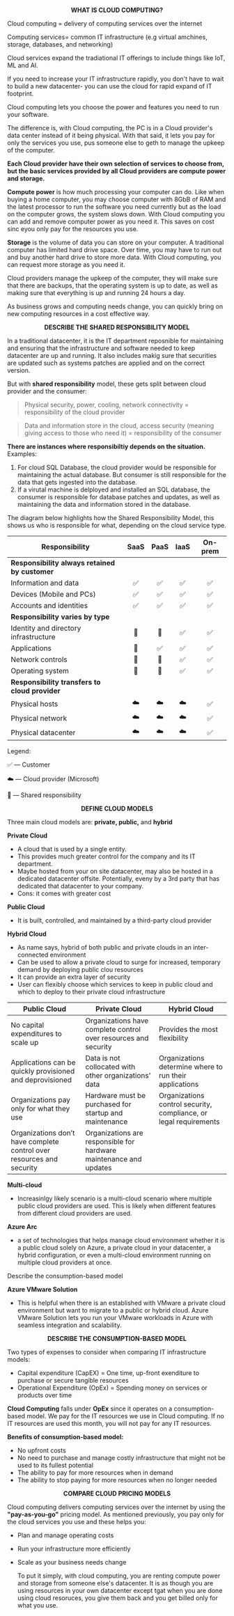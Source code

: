  <p align="center"><b>WHAT IS CLOUD COMPUTING?</b></p>


Cloud computing = delivery of computing services over the internet

Computing services= common IT infrastructure (e.g virtual amchines, storage, databases, and networking)

Cloud services expand the tradiational IT offerings to include things like IoT, ML and AI.

If you need to increase your IT infrastructure rapidly, you don't have to wait to build a new datacenter- you can use the cloud for rapid expand of IT footprint.


Cloud computing lets you choose the power and features you need to run your software. 

The difference is, with Cloud computing, the PC is in a Cloud provider's data center instead of it being physical. With that said, it lets you pay for only the services you use, pus someone else to geth to manage the upkeep of the computer.

**Each Cloud provider have their own selection of services to choose from, but the basic services provided by all Cloud providers are compute power and storage.**

**Compute power** is how much processing your computer can do. Like when buying a home computer, you may choose computer with 8GbB of RAM and the latest processor to run the software you need currently but as the load on the computer grows, the system slows down. With Cloud computing you can add and remove computer power as you need it. This saves on cost sinc eyou only pay for the resources you use. 

**Storage** is the volume of data you can store on your computer. A traditional computer has limited hard drive space. Over time, you may have to run out and buy another hard drive to store more data. With Cloud computing, you can request more storage as you need it.


Cloud providers manage the upkeep of the computer, they will make sure that there are backups, that the operating system is up to date, as well as making sure that everything is up and running 24 hours a day. 

As business grows and computing needs change, you can quickly bring on new computing resources in a cost effective way. 










<p align="center"><b>DESCRIBE THE SHARED RESPONSIBILITY MODEL</b></p>


  In a traditional datacenter, it is the IT department reposnible for maintaining and ensuring that the infrastructure and software needed to keep datacenter are up and running. It also includes makig sure that securities are updated such as systems patches are applied and on the correct version.

But with **shared responsibility** model, these gets split between cloud provider and the consumer:
  > Physical security, power, cooling, network connectivity = responsibility of the cloud provider


  > Data and information store in the cloud, access security (meaning giving access to those who need it) = responsibility of the consumer




**There are instances where responsibiltiy depends on the situation.**
Examples:
1. For cloud SQL Database, the cloud provider would be responsible for maintaining the actual database. But consumer is still responsible for the data that gets ingested into the database. 
2. If a virutal machine is delployed and installed an SQL database, the consumer is responsible for database patches and updates, as well as maintaining the data and information stored in the database.


The diagram below highlights how the Shared Responsibility Model, this shows us who is responsible for what, depending on the cloud service type.


| Responsibility                              | SaaS       | PaaS       | IaaS       | On-prem   |
|----------------------------------------------|:----------:|:----------:|:----------:|:---------:|
| **Responsibility always retained by customer** |||||
| Information and data                         | ✅         | ✅         | ✅         | ✅        |
| Devices (Mobile and PCs)                     | ✅         | ✅         | ✅         | ✅        |
| Accounts and identities                      | ✅         | ✅         | ✅         | ✅        |
| **Responsibility varies by type**            |||||
| Identity and directory infrastructure        | 🔄         | 🔄         | ✅         | ✅        |
| Applications                                | 🔄         | ✅         | ✅         | ✅        |
| Network controls                            | 🔄         | 🔄         | ✅         | ✅        |
| Operating system                            | 🔄         | 🔄         | ✅         | ✅        |
| **Responsibility transfers to cloud provider** |||||
| Physical hosts                              | ☁️         | ☁️         | ☁️         | ✅        |
| Physical network                            | ☁️         | ☁️         | ☁️         | ✅        |
| Physical datacenter                         | ☁️         | ☁️         | ☁️         | ✅        |

Legend:

✅ — Customer

☁️ — Cloud provider (Microsoft)

🔄 — Shared responsibility












<p align="center"><b>DEFINE CLOUD MODELS</b></p>


Three main cloud models are: **private, public,** and **hybrid**

**Private Cloud**
- A cloud that is used by a single entity.
- This provides much greater control for the company and its IT department.
- Maybe hosted from your on site datacenter, may also be hosted in a dedicated datacenter offsite. Potentially, eveny by a 3rd party that has dedicated that datacenter to your company.
- Cons: it comes with greater cost



**Public Cloud**
- It is built, controlled, and maintained by a third-party cloud provider



**Hybrid Cloud**
- As name says, hybrid of both public and private clouds in an inter-connected environment
- Can be used to allow a private cloud to surge for increased, temporary demand by deploying public clou resources
- It can provide an extra layer of security
- User can flexibly choose which services to keep in public cloud and which to deploy to their private cloud infrastructure

  

| Public Cloud                                      | Private Cloud                                           | Hybrid Cloud                               |
|---------------------------------------------------|--------------------------------------------------------|--------------------------------------------|
| No capital expenditures to scale up               | Organizations have complete control over resources and security | Provides the most flexibility             |
| Applications can be quickly provisioned and deprovisioned | Data is not collocated with other organizations’ data  | Organizations determine where to run their applications |
| Organizations pay only for what they use          | Hardware must be purchased for startup and maintenance | Organizations control security, compliance, or legal requirements |
| Organizations don’t have complete control over resources and security | Organizations are responsible for hardware maintenance and updates |                                            |


**Multi-cloud**
- Increasinlgy likely scenario is a multi-cloud scenario where multiple public cloud providers are used. This is likely when different features from different cloud providers are used.


**Azure Arc**
- a set of technologies that helps manage cloud environment whether it is a public cloud solely on Azure, a private cloud in your datacenter, a hybrid configuration, or even a multi-cloud environment running on multiple cloud providers at once.



Describe the consumption-based model

**Azure VMware Solution**
- This is helpful when there is an established with VMware a private cloud environment but want to migrate to a public or hybrid cloud. Azure VMware Solution lets you run your VMware workloads in Azure with seamless integration and scalability.




<p align="center"><b>DESCRIBE THE CONSUMPTION-BASED MODEL</b></p>

Two types of expenses to consider when comparing IT infrastructure models:
- Capital expenditure (CapEX) = One time, up-front exenditure to purchase or secure tangible resources
- Operational Expenditure (OpEx) = Spending money on services or products over time

**Cloud Computing** falls under **OpEx** since it operates on a consumption-based model. We pay for the IT resources we use in Cloud computing. If no IT resources are used this month, you will not pay for any IT resources.

**Benefits of consumption-based model:**

- No upfront costs
- No need to purchase and manage costly infrastructure that might not be used to its fullest potential
- The ability to pay for more resources when in demand
- The ability to stop paying for more resources when no longer needed


<p align="center"><b>COMPARE CLOUD PRICING MODELS</b></p>

Cloud computing delivers computing services over the internet by using the **"pay-as-you-go"** pricing model. As mentioned previously, you pay only for the cloud services you use and these helps you:

- Plan and manage operating costs
- Run your infrastructure more efficiently
- Scale as your business needs change

  To put it simply, with cloud computing, you are renting compute power and storage from someone else's datacenter. It is as though you are using resources in your own datacenter except tgat when you are done using cloud resoruces, you give them back and you get billed only for what you use.

  
